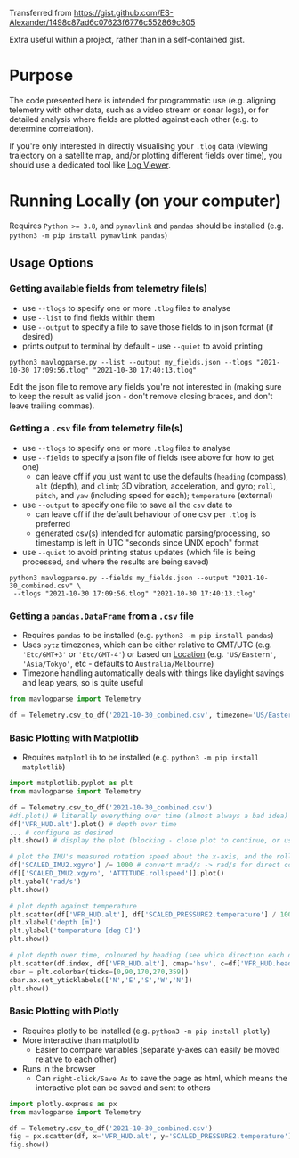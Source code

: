 Transferred from https://gist.github.com/ES-Alexander/1498c87ad6c07623f6776c552869c805

Extra useful within a project, rather than in a self-contained gist.

# Purpose
The code presented here is intended for programmatic use (e.g. aligning telemetry with 
other data, such as a video stream or sonar logs), or for detailed analysis where fields
are plotted against each other (e.g. to determine correlation).

If you're only interested in directly visualising your `.tlog` data (viewing trajectory
on a satellite map, and/or plotting different fields over time), you should use a dedicated
tool like [Log Viewer](https://ardupilot.org/copter/docs/common-uavlogviewer.html).

# Running Locally (on your computer)

Requires `Python >= 3.8`, and `pymavlink` and `pandas` should be installed 
(e.g. `python3 -m pip install pymavlink pandas`)

## Usage Options

### Getting available fields from telemetry file(s)
- use `--tlogs` to specify one or more `.tlog` files to analyse
- use `--list` to find fields within them
- use `--output` to specify a file to save those fields to in json format (if desired)
- prints output to terminal by default - use `--quiet` to avoid printing
```
python3 mavlogparse.py --list --output my_fields.json --tlogs "2021-10-30 17:09:56.tlog" "2021-10-30 17:40:13.tlog"
```
Edit the json file to remove any fields you're not interested in (making sure to keep the
result as valid json - don't remove closing braces, and don't leave trailing commas).

### Getting a `.csv` file from telemetry file(s)
- use `--tlogs` to specify one or more `.tlog` files to analyse
- use `--fields` to specify a json file of fields (see above for how to get one)
   - can leave off if you just want to use the defaults (`heading` (compass), `alt`
     (depth), and `climb`; 3D vibration, acceleration, and gyro; `roll`, `pitch`, and
     `yaw` (including speed for each); `temperature` (external)
- use `--output` to specify one file to save all the `csv` data to
   - can leave off if the default behaviour of one csv per `.tlog` is preferred
   - generated csv(s) intended for automatic parsing/processing, so timestamp is left in UTC
     "seconds since UNIX epoch" format
- use `--quiet` to avoid printing status updates (which file is being processed, and where
  the results are being saved)
```
python3 mavlogparse.py --fields my_fields.json --output "2021-10-30_combined.csv" \
 --tlogs "2021-10-30 17:09:56.tlog" "2021-10-30 17:40:13.tlog"
```

### Getting a `pandas.DataFrame` from a `.csv` file
- Requires `pandas` to be installed (e.g. `python3 -m pip install pandas`)
- Uses `pytz` timezones, which can be either relative to GMT/UTC (e.g. `'Etc/GMT+3'` or
  `'Etc/GMT-4'`) or based on 
  [Location](https://gist.github.com/heyalexej/8bf688fd67d7199be4a1682b3eec7568)
  (e.g. `'US/Eastern'`, `'Asia/Tokyo'`, etc - defaults to `Australia/Melbourne`)
- Timezone handling automatically deals with things like daylight savings and leap years,
  so is quite useful
```python
from mavlogparse import Telemetry

df = Telemetry.csv_to_df('2021-10-30_combined.csv', timezone='US/Eastern')
```

### Basic Plotting with Matplotlib
- Requires `matplotlib` to be installed (e.g. `python3 -m pip install matplotlib`)
```python
import matplotlib.pyplot as plt
from mavlogparse import Telemetry

df = Telemetry.csv_to_df('2021-10-30_combined.csv')
#df.plot() # literally everything over time (almost always a bad idea)
df['VFR_HUD.alt'].plot() # depth over time
... # configure as desired
plt.show() # display the plot (blocking - close plot to continue, or use `plt.show(block=False)` instead)

# plot the IMU's measured rotation speed about the x-axis, and the rollspeed determined by the Kalman Filter
df['SCALED_IMU2.xgyro'] /= 1000 # convert mrad/s -> rad/s for direct comparison
df[['SCALED_IMU2.xgyro', 'ATTITUDE.rollspeed']].plot()
plt.yabel('rad/s')
plt.show()

# plot depth against temperature
plt.scatter(df['VFR_HUD.alt'], df['SCALED_PRESSURE2.temperature'] / 100)
plt.xlabel('depth [m]')
plt.ylabel('temperature [deg C]')
plt.show()

# plot depth over time, coloured by heading (see which direction each dive was facing)
plt.scatter(df.index, df['VFR_HUD.alt'], cmap='hsv', c=df['VFR_HUD.heading'].fillna(0), s=1)
cbar = plt.colorbar(ticks=[0,90,170,270,359])
cbar.ax.set_yticklabels(['N','E','S','W','N'])
plt.show()
```

### Basic Plotting with Plotly
- Requires plotly to be installed (e.g. `python3 -m pip install plotly`)
- More interactive than matplotlib
   - Easier to compare variables (separate y-axes can easily be moved relative to each other)
- Runs in the browser
   - Can `right-click/Save As` to save the page as html, which means the interactive
     plot can be saved and sent to others
```python
import plotly.express as px
from mavlogparse import Telemetry

df = Telemetry.csv_to_df('2021-10-30_combined.csv')
fig = px.scatter(df, x='VFR_HUD.alt', y='SCALED_PRESSURE2.temperature')
fig.show()
```
